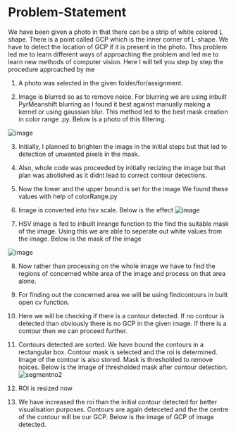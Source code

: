 # Problem-Statement
We have been given a photo in that there can be a strip of white colored L shape. There is a point called GCP which is the inner corner of L-shape.
We have to detect the location of GCP if it is present in the photo.
This problem led me to learn different ways of approaching the problem and led me to learn new methods of computer vision. Here I will tell you step by step the procedure approached by me

1. A photo was selected in the given folder/for/assignment.

2. Image is blurred so as to remove noice. For blurring we are using inbuilt PyrMeanshift  blurring as I found it best against manually making a kernel or using gaussian blur. This method led to the best mask creation in color range .py. Below is a photo of this filtering.

![image](https://user-images.githubusercontent.com/32903329/38299997-47dada22-3819-11e8-8c5d-4e93e27cea0d.png)

3. Initially, I planned to brighten the image in the initial steps but that led to detection of unwanted pixels in the mask.

4. Also, whole code was proceeded by initially recizing the image but that plan was abolished as it didnt lead to correct contour detections.

5. Now the lower and the upper bound is set for the image We found these values with help of colorRange.py

6. Image is converted into hsv scale. Below is the effect
![image](https://user-images.githubusercontent.com/32903329/38300459-751c6c48-381a-11e8-8c55-1b1dcb52f750.png)

7.  HSV image is fed to inbuilt inrange function to the find the suitable mask of the image. Using this we are able to seperate out white values from the image. Below is the mask of the image

![image](https://user-images.githubusercontent.com/32903329/38300637-eb348582-381a-11e8-9996-601c24ca0d19.png)

8. Now rather than processing on the whole image we have to find the regions of concerned white area of the image and process on that area alone.

9. For finding out the concerned area we will be using findcontours in built open cv function.

10. Here we will be checking if there is a contour detected.  If no contour is detected than obviously there is no GCP in the given image. If there is a contour then we can proceed further.

11. Contours detected are sorted. We have bound the contours in a rectangular box. Contour mask is selected and the roi is determined. Image of the contour is also stored. Mask is thresholded to remove noices. Below is the image of thresholded mask after contour detection.
![segmentno2](https://user-images.githubusercontent.com/32903329/38301902-8b6d3384-381e-11e8-8503-a1d0262ca50b.jpg)


12. ROI is resized now

12. We have increased the roi than the initial contour detected for better visualisation purposes.  Contours are again deteceted and the the centre of the contour will be our GCP. Below is the image of GCP of image detected.
